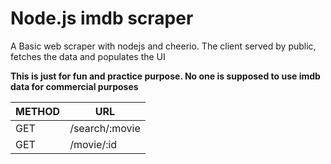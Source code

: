 # Node.js imdb scraper

A Basic web scraper with nodejs and cheerio. 
The client served by public, fetches the data and populates the UI

**This is just for fun and practice purpose. No one is supposed to use imdb data for commercial purposes**

METHOD | URL
------ | ---
GET | /search/:movie
GET | /movie/:id